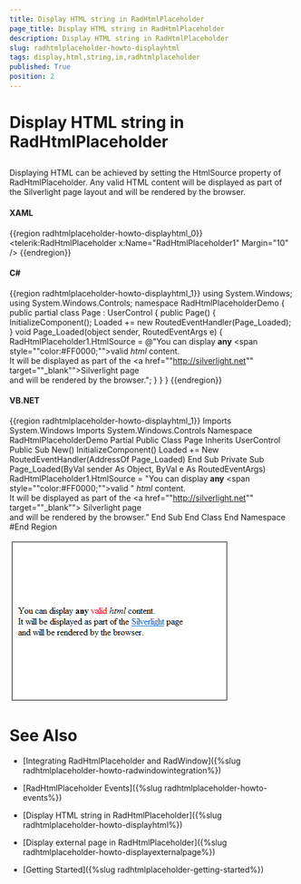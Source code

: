 ```yaml
---
title: Display HTML string in RadHtmlPlaceholder
page_title: Display HTML string in RadHtmlPlaceholder
description: Display HTML string in RadHtmlPlaceholder
slug: radhtmlplaceholder-howto-displayhtml
tags: display,html,string,in,radhtmlplaceholder
published: True
position: 2
---
```


# Display HTML string in RadHtmlPlaceholder



## 

Displaying HTML can be achieved by setting the HtmlSource property of RadHtmlPlaceholder. Any valid HTML content will be displayed as part of the Silverlight page layout and will be rendered by the browser.

#### __XAML__

{{region radhtmlplaceholder-howto-displayhtml_0}}
	<UserControl x:Class="RadHtmlPlaceholderDemo.Page" 
	             xmlns="http://schemas.microsoft.com/winfx/2006/xaml/presentation"
	             xmlns:x="http://schemas.microsoft.com/winfx/2006/xaml"
	             xmlns:telerik="http://schemas.telerik.com/2008/xaml/presentation"
	             Width="400"
	             Height="300">
	    <Grid x:Name="LayoutRoot" Background="White">
	        <Border BorderBrush="Black" BorderThickness="1">
	            <telerik:RadHtmlPlaceholder x:Name="RadHtmlPlaceholder1" Margin="10" />
	        </Border>
	    </Grid>
	</UserControl>
{{endregion}}



#### __C#__

{{region radhtmlplaceholder-howto-displayhtml_1}}
	using System.Windows;
	using System.Windows.Controls;
	namespace RadHtmlPlaceholderDemo
	{
		public partial class Page : UserControl
		{
			public Page()
			{
				InitializeComponent();
				Loaded += new RoutedEventHandler(Page_Loaded);
			}
			void Page_Loaded(object sender, RoutedEventArgs e)
			{
				RadHtmlPlaceholder1.HtmlSource = @"You can display <b>any</b> <span style=""color:#FF0000;"">valid</span>
	<i>html</i> content.<br/>It will be displayed as part of the <a href=""http://silverlight.net"" 
	target=""_blank"">Silverlight</a> page<br/> and will be rendered by the browser.";
			}
		}
	}
	{{endregion}}



#### __VB.NET__

{{region radhtmlplaceholder-howto-displayhtml_1}}
	Imports System.Windows
	Imports System.Windows.Controls
	Namespace RadHtmlPlaceholderDemo
		Partial Public Class Page
			Inherits UserControl
			Public Sub New()
				InitializeComponent()
				Loaded += New RoutedEventHandler(AddressOf Page_Loaded)
			End Sub
			Private Sub Page_Loaded(ByVal sender As Object, ByVal e As RoutedEventArgs)
				RadHtmlPlaceholder1.HtmlSource = "You can display <b>any</b> <span style=""color:#FF0000;"">valid</span> "
	<i>html</i> content.<br/>It will be displayed as part of the <a href=""http://silverlight.net"" target=""_blank"">
		Silverlight</a> page<br/> and will be rendered by the browser."
			End Sub
		End Class
	End Namespace
	#End Region



![](images/image3.png)

# See Also

 * [Integrating RadHtmlPlaceholder and RadWindow]({%slug radhtmlplaceholder-howto-radwindowintegration%})

 * [RadHtmlPlaceholder Events]({%slug radhtmlplaceholder-howto-events%})

 * [Display HTML string in RadHtmlPlaceholder]({%slug radhtmlplaceholder-howto-displayhtml%})

 * [Display external page in RadHtmlPlaceholder]({%slug radhtmlplaceholder-howto-displayexternalpage%})

 * [Getting Started]({%slug radhtmlplaceholder-getting-started%})
